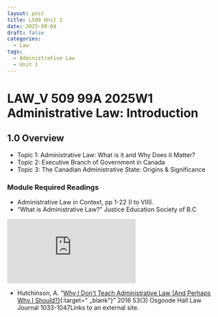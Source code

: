 ```yaml
---
layout: post
title: L509 Unit 1
date: 2025-09-04
draft: false
categories:
  - Law
tags:
  - Administrative Law
  - Unit 1
---
```


# LAW_V 509 99A 2025W1 Administrative Law: Introduction

## 1.0 Overview

- Topic 1: Administrative Law: What is it and Why Does it Matter?
- Topic 2: Executive Branch of Government in Canada
- Topic 3: The Canadian Administrative State: Origins & Significance

### Module Required Readings

- Administrative Law in Context, pp 1-22 (I to VIII).
- “What is Administrative Law?” Justice Education Society of B.C

<div class="videoWrapper">
    <!-- Copy & Pasted from YouTube -->
    <iframe src="https://www.youtube.com/embed/2RwiOrYbBUA" frameborder="0" allowfullscreen></iframe>
</div>

- Hutchinson, A. “[Why I Don’t Teach Administrative Law (And Perhaps Why I Should?)](https://digitalcommons.osgoode.yorku.ca/cgi/viewcontent.cgi?article=3044&context=ohlj){:target=" \_blank"}” 2016 53(3) Osgoode Hall Law Journal 1033-1047Links to an external site.


